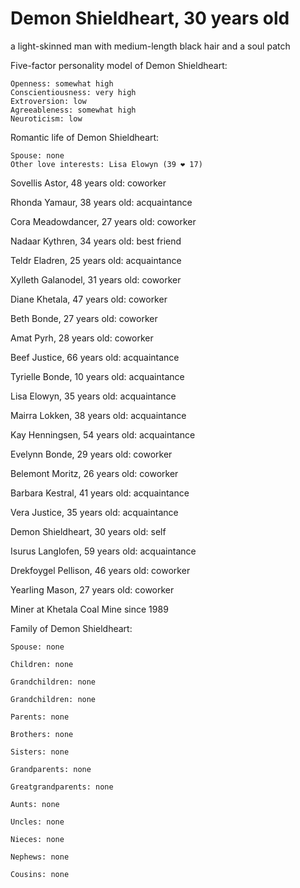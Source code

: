 # Demon Shieldheart, 30 years old
a light-skinned man with medium-length black hair and a soul patch

Five-factor personality model of Demon Shieldheart:

	Openness: somewhat high
	Conscientiousness: very high
	Extroversion: low
	Agreeableness: somewhat high
	Neuroticism: low


Romantic life of Demon Shieldheart:

	Spouse: none
	Other love interests: Lisa Elowyn (39 ❤ 17)

Sovellis Astor, 48 years old: coworker

Rhonda Yamaur, 38 years old: acquaintance

Cora Meadowdancer, 27 years old: coworker

Nadaar Kythren, 34 years old: best friend

Teldr Eladren, 25 years old: acquaintance

Xylleth Galanodel, 31 years old: coworker

Diane Khetala, 47 years old: coworker

Beth Bonde, 27 years old: coworker

Amat Pyrh, 28 years old: coworker

Beef Justice, 66 years old: acquaintance

Tyrielle Bonde, 10 years old: acquaintance

Lisa Elowyn, 35 years old: acquaintance

Mairra Lokken, 38 years old: acquaintance

Kay Henningsen, 54 years old: acquaintance

Evelynn Bonde, 29 years old: coworker

Belemont Moritz, 26 years old: coworker

Barbara Kestral, 41 years old: acquaintance

Vera Justice, 35 years old: acquaintance

Demon Shieldheart, 30 years old: self

Isurus Langlofen, 59 years old: acquaintance

Drekfoygel Pellison, 46 years old: coworker

Yearling Mason, 27 years old: coworker

Miner at Khetala Coal Mine since 1989


Family of Demon Shieldheart:

	Spouse: none

	Children: none

	Grandchildren: none

	Grandchildren: none

	Parents: none

	Brothers: none

	Sisters: none

	Grandparents: none

	Greatgrandparents: none

	Aunts: none

	Uncles: none

	Nieces: none

	Nephews: none

	Cousins: none

